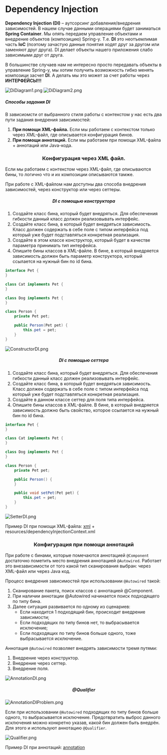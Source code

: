 <h1>
    Dependency Injection
</h1>

**Dependency Injection (DI)** – аутсорсинг добавления/внедрения зависимостей. В нашем случае данными операциями будет
заниматься **Spring Container**. Мы опять передаем управление объектами и внедрение объектов (композицию) Spring-у. Т.е.
**DI** это неотъемлимая часть **IoC** (поэтому зачастую данные понятия ходят друг за другом или заменяют друг друга). DI
делает объекты нашего приложения слабо зависимыми друг от друга.

В большинстве случаев нам не интересно просто передавать объекты в управление Spring-у, мы хотим получить возможность
гибко менять композици засчет **DI**. А делать мы это может за счет работы через **ИНТЕРФЕЙСЫ!!!**

![DiDiagram1.png](images/DiDiagram1.png)
![DiDiagram2.png](images/DiDiagram2.png)

<h5>
    Способы задания DI
</h5>

В зависиомсти от выбранного стиля работы с контекстом у нас есть два пути задания внедрения зависимостей:

1. **При помощи XML-файла.** Если мы работаем с контекстом только через XML-файл, где описывается конфигурация бинов.
2. **При помощи аннотаций.** Если мы работаем при помощи XML-файла + аннотаций или Java-кода.

<h3 align="center">
    Конфигурация через XML файл.
</h3>

Если мы работаем с контекстом через XML-файл, где описываются бины, то логично что и их композиции описываются тамже.

При работе с XML-файлом нам доступны два способа внедрения зависимостей, через конструктор или через сеттеры.

<h5 align="center">
    DI с помощью конструктора
</h5>

1. Создайте класс бина, который будет внедряться. Для обеспечения гибкости данный класс должен реализовывать интерфейс.
2. Создайте класс бина, в который будет внедряться зависимость. Класс должен содержать в себе поле с типом интерфейса
   под который уже будет подставляться конкретная реализация.
3. Создайте в этом классе конструктор, который будет в качестве параметра принимать тип интерфейса.
4. Опишите бины классов в XML-файле. В бине, в который внедряется зависимость должен быть параметр конструктора, который
   ссылается на
   нужный бин по id бина.

```java
interface Pet {
}

class Cat implements Pet {
}

class Dog implements Pet {
}

class Person {
    private Pet pet;

    public Person(Pet pet) {
        this.pet = pet;
    }
}
```

![ConstructorDI.png](images/ConstructorDI.png)

<h5 align="center">
    DI с помощью сеттера
</h5>

1. Создайте класс бина, который будет внедряться. Для обеспечения гибкости данный класс должен реализовывать интерфейс.
2. Создайте класс бина, в который будет внедряться зависимость. Класс должен содержать в себе поле с типом интерфейса
   под который уже будет подставляться конкретная реализация.
3. Создайте в данном классе сеттер для поля типа интерфейса.
4. Опишите бины классов в XML-файле. В бине, в который внедряется зависимость должно быть свойство, которое ссылается на
   нужный бин по id бина.

```java
interface Pet {
}

class Cat implements Pet {
}

class Dog implements Pet {
}

class Person {
    private Pet pet;

    public Person() {
    }

    public void setPet(Pet pet) {
        this.pet = pet;
    }
}
```

![SetterDI.png](images/SetterDI.png)

Пример DI при помощи XML-файла: [xml](xml) + resources/dependencyInjectionContext.xml



<h3 align="center">
    Конфигурация при помощи аннотаций
</h3>

При работе с бинами, которые помечаются аннотацией ```@Component``` достаточно пометить место внедрения
аннотацией ```@Autowired```. Работает это внезависимости от того какой тип сканирования выбран: через XML-файл или
через Java код.

Процесс внедрения зависимостей при использовании ```@Autowired``` такой:

1. Сканирование пакета, поиск классов с аннотацией @Component.
2. При наличии аннотации @Autowired начинается поиск подходящего по типу бина.
3. Далее ситуация развивается по одному из сценариев:
    - Если находится 1 подходящий бин, происходит внедрение зависимости;
    - Если подходящих по типу бинов нет, то выбрасывается исключение;
    - Если подходящих по типу бинов больше одного, тоже выбрасывается исключение.

Аннотация ```@Autowired``` позволяет внедрять зависимости тремя путями:

1. Внедрение через конструктор.
2. Внедрение через сеттер.
3. Внедрение поля.

![AnnotationDI.png](images/AnnotationDI.png)

<h5 align="center">
    @Qualifier
</h5>

![AnnotationDIProblem.png](images/AnnotationDIProblem.png)

Если при использовании ```@Autowired``` подходящих по типу бинов больше одного, то выбрасывается исключение.
Предотвратить выброс данного исключения можно конкретно указав, какой бин должен быть внедрён. Для этого и используют
аннотацию ```@Qualifier```.

![Qualifier.png](images/Qualifier.png)

Пример DI при аннотаций: [annotation](annotation)